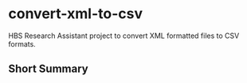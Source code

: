 # convert-xml-to-csv
HBS Research Assistant project to convert XML formatted files to CSV formats.

## Short Summary

